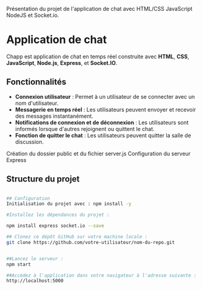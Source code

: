 Présentation du projet de l'application de chat avec HTML/CSS JavaScript NodeJS et Socket.io.

# Application de chat

Chapp est application de chat en temps réel construite avec **HTML**, **CSS**, **JavaScript**, **Node.js**, **Express**, et **Socket.IO**.

## Fonctionnalités

- **Connexion utilisateur** : Permet à un utilisateur de se connecter avec un nom d'utilisateur.
- **Messagerie en temps réel** : Les utilisateurs peuvent envoyer et recevoir des messages instantanément.
- **Notifications de connexion et de déconnexion** : Les utilisateurs sont informés lorsque d'autres rejoignent ou quittent le chat.
- **Fonction de quitter le chat** : Les utilisateurs peuvent quitter la salle de discussion.


Création du dossier public et du fichier server.js
Configuration du serveur Express

## Structure du projet

```bash

## Configuration
Initialisation du projet avec : npm install -y

#Installez les dépendances du projet :

npm install express socket.io --save

## Clonez ce dépôt GitHub sur votre machine locale :
git clone https://github.com/votre-utilisateur/nom-du-repo.git


##Lancez le serveur :
npm start

##Accédez à l'application dans votre navigateur à l'adresse suivante :
http://localhost:5000

